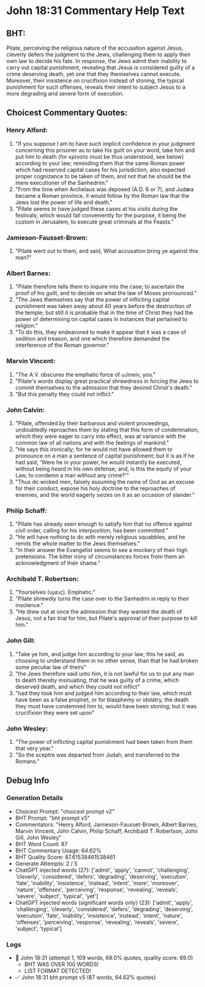 # John 18:31 Commentary Help Text

## BHT:
Pilate, perceiving the religious nature of the accusation against Jesus, cleverly defers the judgment to the Jews, challenging them to apply their own law to decide his fate. In response, the Jews admit their inability to carry out capital punishment, revealing that Jesus is considered guilty of a crime deserving death, yet one that they themselves cannot execute. Moreover, their insistence on crucifixion instead of stoning, the typical punishment for such offenses, reveals their intent to subject Jesus to a more degrading and severe form of execution.

## Choicest Commentary Quotes:
### Henry Alford:
1. "If you suppose I am to have such implicit confidence in your judgment concerning this prisoner as to take his guilt on your word, take him and put him to death (for κρίνατε must be thus understood, see below) according to your law; reminding them that the same Roman power which had reserved capital cases for his jurisdiction, also expected proper cognizance to be taken of them, and not that he should be the mere executioner of the Sanhedrim."
2. "From the time when Archelaus was deposed (A.D. 6 or 7), and Judæa became a Roman province, it would follow by the Roman law that the Jews lost the power of life and death."
3. "Pilate seems to have judged these cases at his visits during the festivals; which would fall conveniently for the purpose, it being the custom in Jerusalem, to execute great criminals at the Feasts."

### Jamieson-Fausset-Brown:
1. "Pilate went out to them, and said, What accusation bring ye against this man?"

### Albert Barnes:
1. "Pilate therefore tells them to inquire into the case; to ascertain the proof of his guilt, and to decide on what the law of Moses pronounced."
2. "The Jews themselves say that the power of inflicting capital punishment was taken away about 40 years before the destruction of the temple; but still it is probable that in the time of Christ they had the power of determining on capital cases in instances that pertained to religion."
3. "To do this, they endeavored to make it appear that it was a case of sedition and treason, and one which therefore demanded the interference of the Roman governor."

### Marvin Vincent:
1. "The A.V. obscures the emphatic force of uJmeiv, you."
2. "Pilate's words display great practical shrewdness in forcing the Jews to commit themselves to the admission that they desired Christ's death."
3. "But this penalty they could not inflict."

### John Calvin:
1. "Pilate, offended by their barbarous and violent proceedings, undoubtedly reproaches them by stating that this form of condemnation, which they were eager to carry into effect, was at variance with the common law of all nations and with the feelings of mankind."
2. "He says this ironically; for he would not have allowed them to pronounce on a man a sentence of capital punishment; but it is as if he had said, 'Were he in your power, he would instantly be executed, without being heard in his own defense; and, is this the equity of your Law, to condemn a man without any crime?'"
3. "Thus do wicked men, falsely assuming the name of God as an excuse for their conduct, expose his holy doctrine to the reproaches of enemies, and the world eagerly seizes on it as an occasion of slander."

### Philip Schaff:
1. "Pilate has already seen enough to satisfy him that no offence against civil order, calling for his interposition, has been committed."
2. "He will have nothing to do with merely religious squabbles, and he remits the whole matter to the Jews themselves."
3. "In their answer the Evangelist seems to see a mockery of their high pretensions. The bitter irony of circumstances forces from them an acknowledgment of their shame."

### Archibald T. Robertson:
1. "Yourselves (υμεις). Emphatic."
2. "Pilate shrewdly turns the case over to the Sanhedrin in reply to their insolence."
3. "He drew out at once the admission that they wanted the death of Jesus, not a fair trial for him, but Pilate's approval of their purpose to kill him."

### John Gill:
1. "Take ye him, and judge him according to your law; this he said, as choosing to understand them in no other sense, than that he had broken some peculiar law of theirs"
2. "the Jews therefore said unto him, it is not lawful for us to put any man to death thereby insinuating, that he was guilty of a crime, which deserved death, and which they could not inflict"
3. "had they took him and judged him according to their law, which must have been as a false prophet, or for blasphemy or idolatry, the death they must have condemned him to, would have been stoning; but it was crucifixion they were set upon"

### John Wesley:
1. "The power of inflicting capital punishment had been taken from them that very year."
2. "So the sceptre was departed from Judah, and transferred to the Romans."


## Debug Info
### Generation Details
- Choicest Prompt: "choicest prompt v2"
- BHT Prompt: "bht prompt v5"
- Commentators: "Henry Alford, Jamieson-Fausset-Brown, Albert Barnes, Marvin Vincent, John Calvin, Philip Schaff, Archibald T. Robertson, John Gill, John Wesley"
- BHT Word Count: 87
- BHT Commentary Usage: 64.62%
- BHT Quality Score: 87.61538461538461
- Generate Attempts: 2 / 5
- ChatGPT injected words (27):
	['admit', 'apply', 'cannot', 'challenging', 'cleverly', 'considered', 'defers', 'degrading', 'deserving', 'execution', 'fate', 'inability', 'insistence', 'instead', 'intent', 'more', 'moreover', 'nature', 'offenses', 'perceiving', 'response', 'revealing', 'reveals', 'severe', 'subject', 'typical', 'yet']
- ChatGPT injected words (significant words only) (23):
	['admit', 'apply', 'challenging', 'cleverly', 'considered', 'defers', 'degrading', 'deserving', 'execution', 'fate', 'inability', 'insistence', 'instead', 'intent', 'nature', 'offenses', 'perceiving', 'response', 'revealing', 'reveals', 'severe', 'subject', 'typical']

### Logs
- 🔄 John 18:31 (attempt 1, 109 words, 68.0% quotes, quality score: 69.0) 
	- BHT WAS OVER 100 WORDS! 
	- LIST FORMAT DETECTED!
- ✅ John 18:31 bht prompt v5 (87 words, 64.62% quotes)